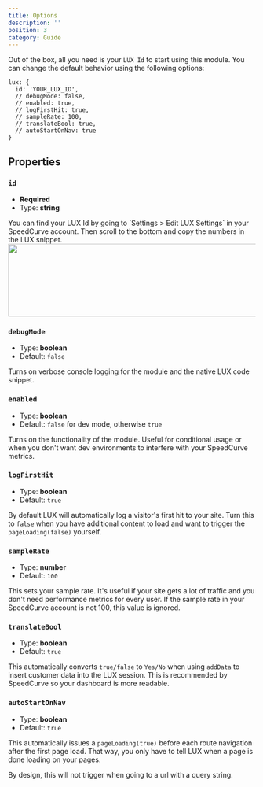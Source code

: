 ```yaml
---
title: Options
description: ''
position: 3
category: Guide
---
```


Out of the box, all you need is your `LUX Id` to start using this module.  You can change the default behavior using the following options:

```js[nuxt.config.js]
lux: {
  id: 'YOUR_LUX_ID',
  // debugMode: false,
  // enabled: true,
  // logFirstHit: true,
  // sampleRate: 100,
  // translateBool: true,
  // autoStartOnNav: true
}

```

## Properties

### `id`
- **Required**
- Type: **string**

<alert>
You can find your LUX Id by going to `Settings > Edit LUX Settings` in your SpeedCurve account.  Then scroll to the bottom and copy the numbers in the LUX snippet.
</alert>

<img src="/lux-id.png" width="688" height="148" loading="lazy"/>

### `debugMode`
- Type: **boolean**
- Default: `false`

Turns on verbose console logging for the module and the native LUX code snippet.

### `enabled`
- Type: **boolean**
- Default: `false` for dev mode, otherwise `true`

Turns on the functionality of the module.  Useful for conditional usage or when you don't want dev environments to interfere with your SpeedCurve metrics.

### `logFirstHit`
- Type: **boolean**
- Default: `true`

By default LUX will automatically log a visitor's first hit to your site.  Turn this to `false` when you have additional content to load and want to trigger the `pageLoading(false)` yourself.

### `sampleRate`
- Type: **number**
- Default: `100`

This sets your sample rate.  It's useful if your site gets a lot of traffic and you don't need performance metrics for every user.
<alert type="warning">If the sample rate in your SpeedCurve account is not 100, this value is ignored.</alert>

### `translateBool`
- Type: **boolean**
- Default: `true`

This automatically converts `true/false` to `Yes/No` when using `addData` to insert customer data into the LUX session.  This is recommended by SpeedCurve so your dashboard is more readable.

### `autoStartOnNav`
- Type: **boolean**
- Default: `true`

This automatically issues a `pageLoading(true)` before each route navigation after the first page load.  That way, you only have to tell LUX when a page is done loading on your pages.

<alert type="warning">

By design, this will not trigger when going to a url with a query string.

</alert>